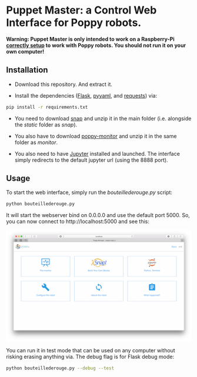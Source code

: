 # Puppet Master: a Control Web Interface for Poppy robots.

**Warning: Puppet Master is only intended to work on a Raspberry-Pi [correctly setup](https://github.com/poppy-project/raspoppy) to work with Poppy robots. You should not run it on your own computer!**

## Installation

* Download this repository. And extract it.

* Install the dependencies ([Flask](http://flask.pocoo.org), [pyyaml](https://bitbucket.org/xi/pyyaml), and [requests](http://docs.python-requests.org/en/master/)) via:

```bash
pip install -r requirements.txt
```

* You need to download [snap](http://snap.berkeley.edu) and unzip it in the main folder (i.e. alongside the *static* folder as *snap*).

* You also have to download [poppy-monitor](https://github.com/poppy-project/poppy-monitor) and unzip it in the same folder as *monitor*.

* You also need to have [Jupyter](http://jupyter.org) installed and launched. The interface simply redirects to the default jupyter url (using the 8888 port).


## Usage

To start the web interface, simply run the *bouteillederouge.py* script:

```bash
python bouteillederouge.py
```

It will start the webserver bind on 0.0.0.0 and use the default port 5000. So, you can now connect to http://localhost:5000 and see this:

![Homepage of the Web Interface](homepage-snapshot.png)

You can run it in test mode that can be used on any computer without risking erasing anything via. The debug flag is for Flask debug mode:

```bash
python bouteillederouge.py --debug --test
```
